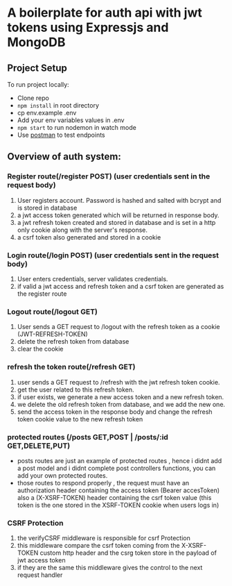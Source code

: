 # A boilerplate for auth api with jwt tokens using Expressjs and MongoDB

## Project Setup

To run project locally:

- Clone repo
- `npm install` in root directory
- cp env.example .env
- Add your env variables values in .env
- `npm start` to run nodemon in watch mode
- Use [postman](https://https://www.getpostman.com/) to test endpoints 

## Overview of auth system:

### Register route(/register POST) (user credentials sent in the request body)

1.  User registers account. Password is hashed and salted with bcrypt and is stored in database
2.  a jwt access token generated which will be  returned in response body.
3.  a jwt refresh token created and stored in database and is set in a http only cookie along with the server's response.
4.  a csrf token also generated and stored in a cookie


### Login route(/login POST) (user credentials sent in the request body)

1. User enters credentials, server validates credentials.
2. if valid a jwt access and refresh token and a csrf token are generated as the register route


### Logout route(/logout GET)

1. User sends a GET request to /logout with the refresh token as a cookie (JWT-REFRESH-TOKEN)
2. delete the refresh token from database
3. clear the cookie


### refresh the token route(/refresh GET)

1. user sends a GET request to /refresh with the jwt refresh token cookie.
2. get the user related to this refresh token.
3. if user exists, we generate a new access token and a new refresh token.
4. we delete the old refresh token from database, and we add the new one.
5. send the access token in the response body and change the refresh token cookie value to the new refresh token


### protected routes (/posts GET,POST | /posts/:id GET,DELETE,PUT)
- posts routes are just an example of protected routes , hence i didnt add a post model  and i didnt complete post controllers functions, you can add your own protected routes.
- those routes to respond properly , the request must have an authorization header containing the access token (Bearer accesToken) also a (X-XSRF-TOKEN) header containing the csrf token value (this token is the one stored in the XSRF-TOKEN cookie when users logs in)  


### CSRF Protection

1. the verifyCSRF middleware is responsible for csrf Protection
2. this middleware compare the csrf token coming from the X-XSRF-TOKEN custom http header and the csrg token store in the payload of jwt access token
3. if they are the same this middleware gives the control to the next request handler  


